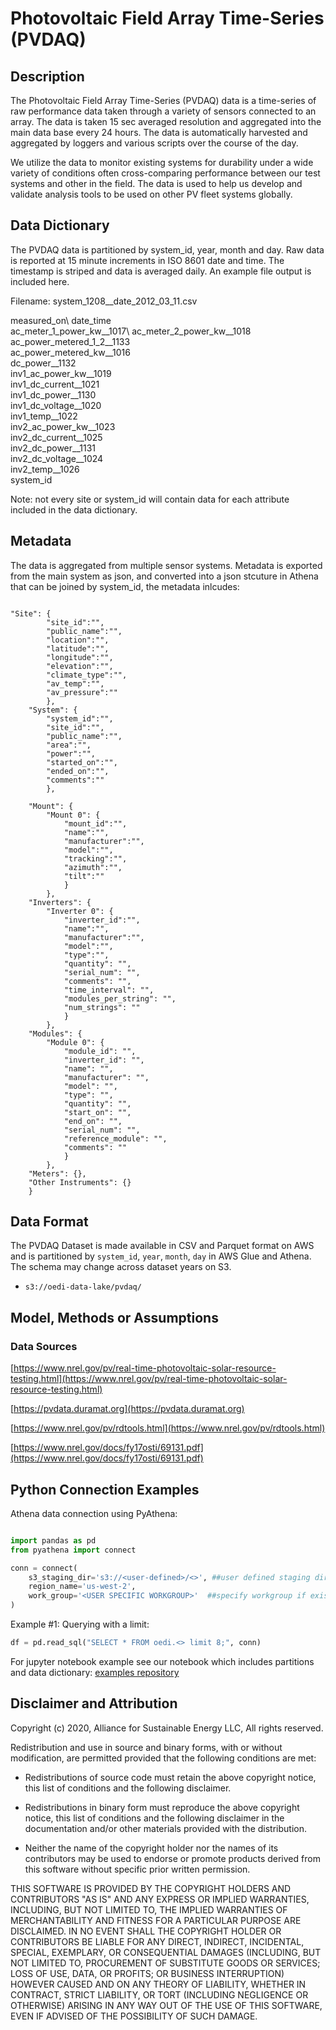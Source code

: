#  Photovoltaic Field Array Time-Series (PVDAQ) 

## Description

The Photovoltaic Field Array Time-Series (PVDAQ) data is a time-series of raw performance data taken through a variety of sensors connected to an array. The data is taken 15 sec averaged resolution and aggregated into the main data base every 24 hours. The data is automatically harvested and aggregated by loggers and various scripts over the course of the day. 

We utilize the data to monitor existing systems for durability under a wide variety of conditions often cross-comparing performance between our test systems and other in the field. The data is used to help us develop and validate analysis tools to be used on other PV fleet systems globally.

## Data Dictionary

The PVDAQ data is partitioned by system_id, year, month and day. Raw data is reported at 15 minute increments in ISO 8601 date and time. The timestamp is striped and data is averaged daily. An example file output is included here.   

Filename: system_1208__date_2012_03_11.csv

measured_on\  date_time\
ac_meter_1_power_kw__1017\ 
ac_meter_2_power_kw__1018\
ac_power_metered_1_2__1133\
ac_power_metered_kw__1016\
dc_power__1132\
inv1_ac_power_kw__1019\
inv1_dc_current__1021\
inv1_dc_power__1130\
inv1_dc_voltage__1020\
inv1_temp__1022\
inv2_ac_power_kw__1023\
inv2_dc_current__1025\
inv2_dc_power__1131\
inv2_dc_voltage__1024\
inv2_temp__1026\
system_id

Note: not every site or system_id will contain data for each attribute included in the data dictionary.  

## Metadata

The data is aggregated from multiple sensor systems. Metadata is exported from the main system as json, and converted into a json stcuture in Athena that can be joined by system_id, the metadata inlcudes:

```

"Site": {
		"site_id":"", 
		"public_name":"", 
		"location":"", 
		"latitude":"", 
		"longitude":"", 
		"elevation":"", 
		"climate_type":"", 
		"av_temp":"", 
		"av_pressure":""
		}, 
	"System": {
		"system_id":"", 
		"site_id":"", 
		"public_name":"", 
		"area":"", 
		"power":"", 
		"started_on":"", 
		"ended_on":"", 
		"comments":""
		}, 

	"Mount": {
		"Mount 0": {
			"mount_id":"", 
			"name":"", 
			"manufacturer":"", 
			"model":"", 
			"tracking":"", 
			"azimuth":"", 
			"tilt":""
			}
		}, 
	"Inverters": {
		"Inverter 0": {
			"inverter_id":"", 
			"name":"", 
			"manufacturer":"", 
			"model":"", 
			"type":"", 
			"quantity": "", 
			"serial_num": "", 
			"comments": "", 
			"time_interval": "", 
			"modules_per_string": "", 
			"num_strings": ""
			}
		}, 
	"Modules": {
		"Module 0": {
			"module_id": "", 
			"inverter_id": "", 
			"name": "", 
			"manufacturer": "", 
			"model": "", 
			"type": "", 
			"quantity": "", 
			"start_on": "", 
			"end_on": "", 
			"serial_num": "", 
			"reference_module": "", 
			"comments": ""
			}
		}, 
	"Meters": {}, 
	"Other Instruments": {}
	}
```

## Data Format

The PVDAQ Dataset is made available in CSV and Parquet format on AWS and is partitioned by `system_id`, `year`, `month`, `day` in AWS Glue and Athena. The schema may change across dataset years on S3.
 - `s3://oedi-data-lake/pvdaq/`

## Model, Methods or Assumptions

### Data Sources

[https://www.nrel.gov/pv/real-time-photovoltaic-solar-resource-testing.html](https://www.nrel.gov/pv/real-time-photovoltaic-solar-resource-testing.html)

[https://pvdata.duramat.org](https://pvdata.duramat.org)

[https://www.nrel.gov/pv/rdtools.html](https://www.nrel.gov/pv/rdtools.html)

[https://www.nrel.gov/docs/fy17osti/69131.pdf](https://www.nrel.gov/docs/fy17osti/69131.pdf)


## Python Connection Examples

Athena data connection using PyAthena:
```python

import pandas as pd
from pyathena import connect

conn = connect(
    s3_staging_dir='s3://<user-defined>/<>', ##user defined staging directory
    region_name='us-west-2',
    work_group='<USER SPECIFIC WORKGROUP>'  ##specify workgroup if exists
)
```

Example #1: Querying with a limit:
```python
df = pd.read_sql("SELECT * FROM oedi.<> limit 8;", conn)
```

For jupyter notebook example see our notebook which includes partitions and data dictionary:
[examples repository](https://github.com/openEDI/open-data-access-tools/tree/integration/examples)


## Disclaimer and Attribution

Copyright (c) 2020, Alliance for Sustainable Energy LLC, All rights reserved.

Redistribution and use in source and binary forms, with or without modification, are permitted provided that the following conditions are met:

* Redistributions of source code must retain the above copyright notice, this list of conditions and the following disclaimer.

* Redistributions in binary form must reproduce the above copyright notice, this list of conditions and the following disclaimer in the documentation and/or other materials provided with the distribution.

* Neither the name of the copyright holder nor the names of its contributors may be used to endorse or promote products derived from this software without specific prior written permission.

THIS SOFTWARE IS PROVIDED BY THE COPYRIGHT HOLDERS AND CONTRIBUTORS "AS IS" AND ANY EXPRESS OR IMPLIED WARRANTIES, INCLUDING, BUT NOT LIMITED TO, THE IMPLIED WARRANTIES OF MERCHANTABILITY AND FITNESS FOR A PARTICULAR PURPOSE ARE DISCLAIMED. IN NO EVENT SHALL THE COPYRIGHT HOLDER OR CONTRIBUTORS BE LIABLE FOR ANY DIRECT, INDIRECT, INCIDENTAL, SPECIAL, EXEMPLARY, OR CONSEQUENTIAL DAMAGES (INCLUDING, BUT NOT LIMITED TO, PROCUREMENT OF SUBSTITUTE GOODS OR SERVICES; LOSS OF USE, DATA, OR PROFITS; OR BUSINESS INTERRUPTION) HOWEVER CAUSED AND ON ANY THEORY OF LIABILITY, WHETHER IN CONTRACT, STRICT LIABILITY, OR TORT (INCLUDING NEGLIGENCE OR OTHERWISE) ARISING IN ANY WAY OUT OF THE USE OF THIS SOFTWARE, EVEN IF ADVISED OF THE POSSIBILITY OF SUCH DAMAGE.
